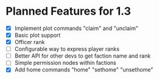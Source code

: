# Planned Features for 1.3
- [X] Implement plot commands "claim" and "unclaim"
- [X] Basic plot support
- [X] Officer rank
- [ ] Configurable way to express player ranks
- [ ] Better API for other devs to get faction name and rank
- [ ] Simple permission nodes within factions
- [X] Add home commands "home" "sethome" "unsethome"